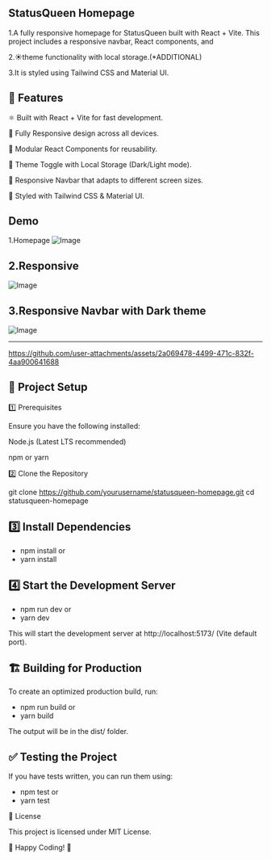 StatusQueen Homepage
------------------------------------------------------------------

1.A fully responsive homepage for StatusQueen built with React + Vite. This project includes a responsive navbar, React components, and 

2.☀️theme functionality with local storage.(*ADDITIONAL)

3.It is styled using Tailwind CSS and Material UI.


🚀 Features
----------------------------------------------------------------

⚛️ Built with React + Vite for fast development.

📱 Fully Responsive design across all devices.

🧩 Modular React Components for reusability.

🎨 Theme Toggle with Local Storage (Dark/Light mode).

📌 Responsive Navbar that adapts to different screen sizes.

🎨 Styled with Tailwind CSS & Material UI.

Demo
----------------------------------------------------------
1.Homepage
![Image](https://github.com/user-attachments/assets/0fb7b3f8-a57e-4b41-9800-da26b007e77a)

2.Responsive
---------------------------------------------------------------------------------
![Image](https://github.com/user-attachments/assets/68fb3c73-e61b-4dd0-89c6-fe002216c878)


3.Responsive Navbar with Dark theme
---------------------------------------------------------------------------------------
![Image](https://github.com/user-attachments/assets/2a5ade27-8807-4f2b-8287-bf3ff37fdc67)


-----------------------------------------------------------------------------
https://github.com/user-attachments/assets/2a069478-4499-471c-832f-4aa900641688



📂 Project Setup
---------------------------------------------------------

1️⃣ Prerequisites

Ensure you have the following installed:

Node.js (Latest LTS recommended)

npm or yarn

2️⃣ Clone the Repository

  git clone https://github.com/yourusername/statusqueen-homepage.git
  cd statusqueen-homepage

3️⃣ Install Dependencies
--------------------------------------------------------------------------
  + npm install
   or
  + yarn install

4️⃣ Start the Development Server
---------------------------------------------------------------------------
  + npm run dev
   or
  + yarn dev

This will start the development server at http://localhost:5173/ (Vite default port).

🏗 Building for Production
------------------------------------------------------------------
To create an optimized production build, run:

  + npm run build
   or
  + yarn build

The output will be in the dist/ folder.

✅ Testing the Project
----------------------------------------------------------------
If you have tests written, you can run them using:

  + npm test
   or
  + yarn test


📜 License

This project is licensed under MIT License.

🎯 Happy Coding! 🚀

